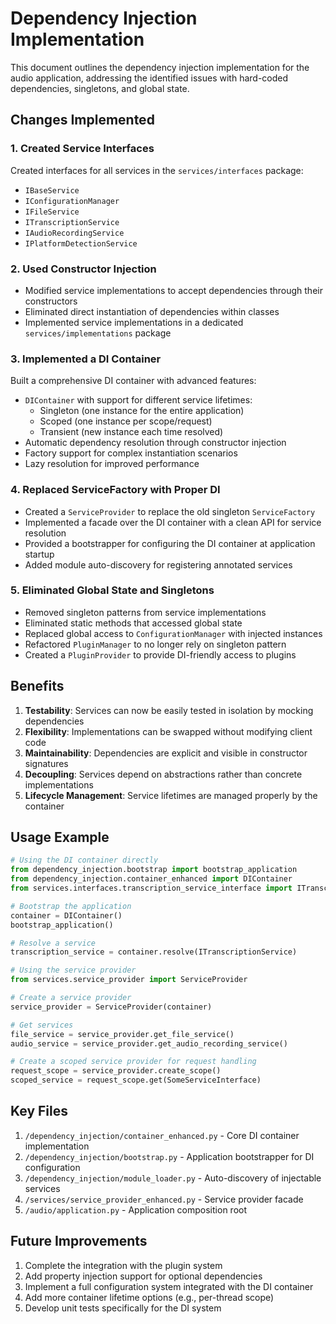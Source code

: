# Dependency Injection Implementation

This document outlines the dependency injection implementation for the audio application, addressing the identified issues with hard-coded dependencies, singletons, and global state.

## Changes Implemented

### 1. Created Service Interfaces

Created interfaces for all services in the `services/interfaces` package:
- `IBaseService`
- `IConfigurationManager`
- `IFileService`
- `ITranscriptionService`
- `IAudioRecordingService`
- `IPlatformDetectionService`

### 2. Used Constructor Injection

- Modified service implementations to accept dependencies through their constructors
- Eliminated direct instantiation of dependencies within classes
- Implemented service implementations in a dedicated `services/implementations` package

### 3. Implemented a DI Container

Built a comprehensive DI container with advanced features:
- `DIContainer` with support for different service lifetimes:
  - Singleton (one instance for the entire application)
  - Scoped (one instance per scope/request)
  - Transient (new instance each time resolved)
- Automatic dependency resolution through constructor injection
- Factory support for complex instantiation scenarios
- Lazy resolution for improved performance

### 4. Replaced ServiceFactory with Proper DI

- Created a `ServiceProvider` to replace the old singleton `ServiceFactory`
- Implemented a facade over the DI container with a clean API for service resolution
- Provided a bootstrapper for configuring the DI container at application startup
- Added module auto-discovery for registering annotated services

### 5. Eliminated Global State and Singletons

- Removed singleton patterns from service implementations
- Eliminated static methods that accessed global state
- Replaced global access to `ConfigurationManager` with injected instances
- Refactored `PluginManager` to no longer rely on singleton pattern
- Created a `PluginProvider` to provide DI-friendly access to plugins

## Benefits

1. **Testability**: Services can now be easily tested in isolation by mocking dependencies
2. **Flexibility**: Implementations can be swapped without modifying client code
3. **Maintainability**: Dependencies are explicit and visible in constructor signatures
4. **Decoupling**: Services depend on abstractions rather than concrete implementations
5. **Lifecycle Management**: Service lifetimes are managed properly by the container

## Usage Example

```python
# Using the DI container directly
from dependency_injection.bootstrap import bootstrap_application
from dependency_injection.container_enhanced import DIContainer
from services.interfaces.transcription_service_interface import ITranscriptionService

# Bootstrap the application
container = DIContainer()
bootstrap_application()

# Resolve a service
transcription_service = container.resolve(ITranscriptionService)

# Using the service provider
from services.service_provider import ServiceProvider

# Create a service provider
service_provider = ServiceProvider(container)

# Get services
file_service = service_provider.get_file_service()
audio_service = service_provider.get_audio_recording_service()

# Create a scoped service provider for request handling
request_scope = service_provider.create_scope()
scoped_service = request_scope.get(SomeServiceInterface)
```

## Key Files

1. `/dependency_injection/container_enhanced.py` - Core DI container implementation
2. `/dependency_injection/bootstrap.py` - Application bootstrapper for DI configuration
3. `/dependency_injection/module_loader.py` - Auto-discovery of injectable services
4. `/services/service_provider_enhanced.py` - Service provider facade
5. `/audio/application.py` - Application composition root

## Future Improvements

1. Complete the integration with the plugin system
2. Add property injection support for optional dependencies
3. Implement a full configuration system integrated with the DI container
4. Add more container lifetime options (e.g., per-thread scope)
5. Develop unit tests specifically for the DI system
